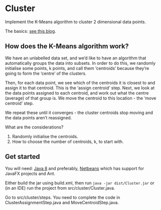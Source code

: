# Cluster

Implement the K-Means algorithm to cluster 2 dimensional data points.

The basics: [see this blog](https://home.deib.polimi.it/matteucc/Clustering/tutorial_html/kmeans.html).

## How does the K-Means algorithm work?

We have an unlabelled data set, and we’d like to have an algorithm that automatically groups the data into subsets. 
In order to do this, we randomly initialise some points, k points, and call them ‘centroids’ because they’re going to form the ‘centre’ of the clusters.

Then, for each data point, we see which of the centroids it is closest to and assign it to that centroid.
This is the ‘assign centroid’ step.
Next, we look at the data points assigned to each centroid, and work out what the centre (average) of that group is. We move the centroid to this location - the ‘move centroid’ step.

We repeat these until it converges - the cluster centroids stop moving and the data points aren’t reassigned.

What are the considerations?
1. Randomly initialise the centroids.
2. How to choose the number of centroids, k, to start with.

## Get started

You will need: [Java 8](http://www.oracle.com/technetwork/java/javase/downloads/jdk8-downloads-2133151.html) and preferably, [Netbeans](https://netbeans.org/) which has support for JavaFX projects and Ant.

Either build the jar using build.xml, then run `java -jar dist/Cluster.jar` or (in an IDE) run the project from src/cluster/Cluster.java.

Go to src/cluster/steps. You need to complete the code in ClusterAssignmentStep.java and MoveCentroidStep.java.